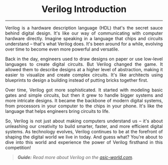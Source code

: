 
<center>
    <h1>Verilog Introduction</h1>
</center>

---

<div align="justify">
Verilog is a hardware description language (HDL) that's the secret sauce behind digital design. It's like our way of communicating with computer hardware directly. Imagine speaking in a language that chips and circuits understand – that's what Verilog does. It's been around for a while, evolving over time to become even more powerful and versatile.

Back in the day, engineers used to draw designs on paper or use low-level languages to create digital circuits. But Verilog changed the game. It allowed them to describe designs at a higher level of abstraction, making it easier to visualize and create complex circuits. It's like architects using blueprints to design a building instead of putting bricks together first.

Over time, Verilog got more sophisticated. It started with modeling basic gates and simple circuits, but then it grew to handle bigger systems and more intricate designs. It became the backbone of modern digital systems, from processors in your computer to the chips in your phone. It's like the language that helps engineers bring circuits to life.

So, Verilog is not just about making computers understand us – it's about unleashing our creativity to build smarter, faster, and more efficient digital systems. As technology evolves, Verilog continues to be at the forefront of shaping the digital world we live in today. And guess what? You're about to dive into this world and experience the power of Verilog firsthand in this competition!</div>

> *__Guide:__ Read more about Verilog on the <a href="https://asic-world.com/verilog/index.html" target="__blank">asic-world.com</a>.*
